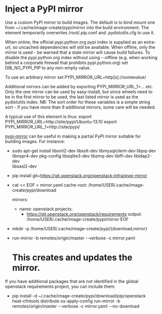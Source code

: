Inject a PyPI mirror
====================

Use a custom PyPI mirror to build images. The default is to bind mount one from
~/.cache/image-create/pypi/mirror into the build environment. The element
temporarily overwrites /root/.pip.conf and .pydistutils.cfg to use it.

When online, the official pypi.python.org pypi index is supplied as an
extra-url, so uncached dependencies will still be available. When offline, only
the mirror is used - be warned that a stale mirror will cause build failures.
To disable the pypi.python.org index without using --offline (e.g. when working
behind a corporate firewall that prohibits pypi.python.org) set
DIB\_NO\_PYPI\_PIP to any non-empty value.

To use an arbitrary mirror set PYPI\_MIRROR\_URL=http[s]://somevalue/

Additional mirrors can be added by exporting PYPI\_MIRROR\_URL\_1=... etc. Only
the one mirror can be used by easy-install, but since wheels need to be in the
first mirror to be used, the last listed mirror is used as the pydistutils
index. NB: The sort order for these variables is a simple string sort - if
you have more than 9 additional mirrors, some care will be needed.

A typical use of this element is thus:
export PYPI\_MIRROR\_URL=http://site/pypi/Ubuntu-13.10
export PYPI\_MIRROR\_URL\_1=http://site/pypi/

[pypi-mirror](https://git.openstack.org/cgit/openstack-infra/pypi-mirror) can
be useful in making a partial PyPI mirror suitable for building images. For
instance:

 * sudo apt-get install  libxml2-dev libxslt-dev libmysqlclient-dev libpq-dev \
   libnspr4-dev pkg-config libsqlite3-dev libzmq-dev libffi-dev libldap2-dev \
   libsasl2-dev

 * pip install git+https://git.openstack.org/openstack-infra/pypi-mirror

 * cat << EOF > mirror.yaml
   cache-root: /home/USER/.cache/image-create/pypi/download

   mirrors:
    - name: openstack
      projects:
        - https://git.openstack.org/openstack/requirements
      output: /home/USER/.cache/image-create/pypi/mirror
   EOF

 * mkdir -p /home/USER/.cache/image-create/pypi/{download,mirror}

 * run-mirror -b remotes/origin/master --verbose -c mirror.yaml
   # This creates and updates the mirror.

If you have additional packages that are not identified in the global openstack
requirements project, you can include them:

 * pip install -d ~/.cache/image-create/pypi/download/pip/openstack \
   heat-cfntools distribute os-apply-config
   run-mirror -b remotes/origin/master --verbose -c mirror.yaml --no-download
